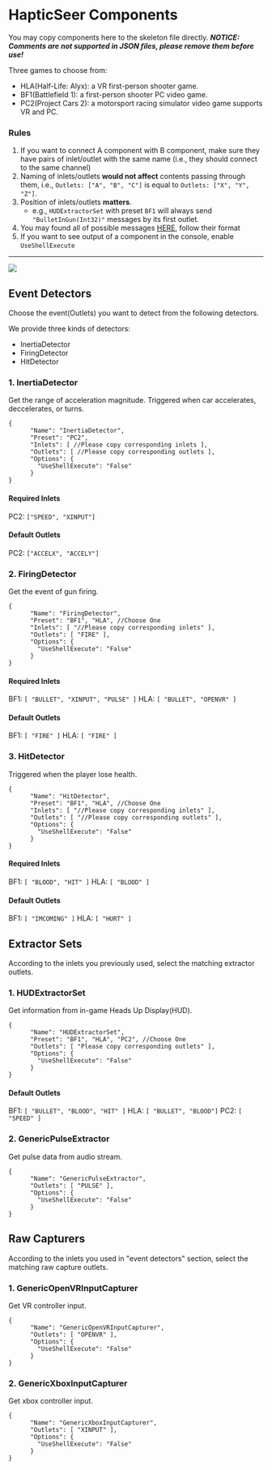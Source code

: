 # HapticSeer Components
You may copy components here to the skeleton file directly.
***NOTICE: Comments are not supported in JSON files, please remove them before use!***

Three games to choose from:
* HLA(Half-Life: Alyx): a VR first-person shooter game.
* BF1(Battlefield 1): a first-person shooter PC video game.
* PC2(Project Cars 2): a motorsport racing simulator video game supports VR and PC.

### Rules
1. If you want to connect A component with B component, make sure they have pairs of inlet/outlet with the same name (i.e., they should connect to the same channel)
2. Naming of inlets/outlets **would not affect** contents passing through them, i.e., ```Outlets: ["A", "B", "C"]``` is equal to ```Outlets: ["X", "Y", "Z"]```.
3. Position of inlets/outlets **matters**. 
    * e.g., ```HUDExtractorSet``` with preset ```BF1``` will always send ```"BulletInGun(Int32)"``` messages by its first outlet.
4. You may found all of possible messages [HERE](https://hackmd.io/@yuhsinlin/rJe8kNtmP), follow their format
5. If you want to see output of a component in the console, enable ```UseShellExecute```
---
![](https://i.imgur.com/hZGMbd3.png)

## Event Detectors
Choose the event(Outlets) you want to detect from the following detectors.

We provide three kinds of detectors:
* InertiaDetector
* FiringDetector
* HitDetector
### 1. InertiaDetector
Get the range of acceleration magnitude. Triggered when car accelerates, deccelerates, or turns.
```json=
{
      "Name": "InertiaDetector",
      "Preset": "PC2",
      "Inlets": [ //Please copy corresponding inlets ],
      "Outlets": [ //Please copy corresponding outlets ],
      "Options": {
        "UseShellExecute": "False"
      }
}
```
#### **Required** Inlets

PC2: ```["SPEED", "XINPUT"]```

#### Default Outlets

PC2: ```["ACCELX", "ACCELY"]```

### 2. FiringDetector
Get the event of gun firing.
```json=
{
      "Name": "FiringDetector",
      "Preset": "BF1", "HLA", //Choose One
      "Inlets": [ "//Please copy corresponding inlets" ],
      "Outlets": [ "FIRE" ],
      "Options": {
        "UseShellExecute": "False"
      }
}
```
#### **Required** Inlets

BF1: ```[ "BULLET", "XINPUT", "PULSE" ]```
HLA: ```[ "BULLET", "OPENVR" ]```

#### Default Outlets

BF1: ```[ "FIRE" ]```
HLA: ```[ "FIRE" ]```

### 3. HitDetector
Triggered when the player lose health.
```json=
{
      "Name": "HitDetector",
      "Preset": "BF1", "HLA", //Choose One
      "Inlets": [ "//Please copy corresponding inlets" ],
      "Outlets": [ "//Please copy corresponding outlets" ],
      "Options": {
        "UseShellExecute": "False"
      }
}
```
#### **Required** Inlets
BF1: ```[ "BLOOD", "HIT" ]```
HLA: ```[ "BLOOD" ]```

#### Default Outlets 
BF1: ```[ "IMCOMING" ]```
HLA: ```[ "HURT" ]```


## Extractor Sets
According to the inlets you previously used, select the matching extractor outlets.
### 1. HUDExtractorSet
Get information from in-game Heads Up Display(HUD).
```json=
{
      "Name": "HUDExtractorSet",
      "Preset": "BF1", "HLA", "PC2", //Choose One
      "Outlets": [ "Please copy corresponding outlets" ],
      "Options": {
        "UseShellExecute": "False"
      }
}
```
#### Default Outlets
BF1: ```[ "BULLET", "BLOOD", "HIT" ]```
HLA: ```[ "BULLET", "BLOOD"]```
PC2: ```[ "SPEED" ]```

### 2. GenericPulseExtractor
Get pulse data from audio stream.
```json=
{
      "Name": "GenericPulseExtractor",
      "Outlets": [ "PULSE" ],
      "Options": {
        "UseShellExecute": "False"
      }
}
```
## Raw Capturers
According to the inlets you used in "event detectors" section, select the matching raw capture outlets.
### 1. GenericOpenVRInputCapturer
Get VR controller input.
```json=
{
      "Name": "GenericOpenVRInputCapturer",
      "Outlets": [ "OPENVR" ],
      "Options": {
        "UseShellExecute": "False"
      }
}
```
### 2. GenericXboxInputCapturer
Get xbox controller input.
```json=
{
      "Name": "GenericXboxInputCapturer",
      "Outlets": [ "XINPUT" ],
      "Options": {
        "UseShellExecute": "False"
      }
}
```